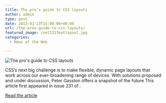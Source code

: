```yaml
---
title: The pro’s guide to CSS layouts
author: admin
type: post
date: 2013-01-23T15:00:00+00:00
url: /the-pros-guide-to-css-layouts/
featured_image: /net231featlayout.jpg
categories:
  - News of the Web

---
```

<img alt="The pro's guide to CSS layouts" src="https://i2.wp.com/media.netmagazine.futurecdn.net/files/imagecache/featured_main/articles/feature/2012/12/net231featlayout.jpg?w=700" data-recalc-dims="1" />

CSS’s next big challenge is to make flexible, dynamic page layouts that work across our ever-broadening range of devices. With solutions proposed and under discussion, Peter Gasston offers a snapshot of the future This article first appeared in issue 231 of .

<a title="The pro's guide to CSS layouts" href="http://www.netmagazine.com/features/pros-guide-css-layouts" target="_blank">Read the article</a>